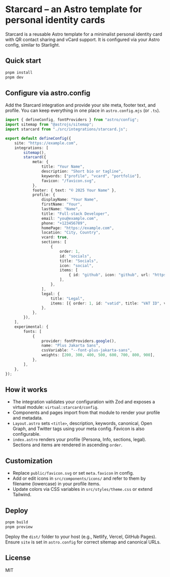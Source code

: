 # Starcard – an Astro template for personal identity cards

Starcard is a reusable Astro template for a minimalist personal identity card with QR contact sharing and vCard support. It is configured via your Astro config, similar to Starlight.

## Quick start

```sh
pnpm install
pnpm dev
```

## Configure via astro.config

Add the Starcard integration and provide your site meta, footer text, and profile. You can keep everything in one place in `astro.config.mjs` (or `.ts`).

```ts
import { defineConfig, fontProviders } from "astro/config";
import sitemap from "@astrojs/sitemap";
import starcard from "./src/integrations/starcard.js";

export default defineConfig({
	site: "https://example.com",
	integrations: [
		sitemap(),
		starcard({
			meta: {
				title: "Your Name",
				description: "Short bio or tagline",
				keywords: ["profile", "vcard", "portfolio"],
				favicon: "/favicon.svg",
			},
			footer: { text: "© 2025 Your Name" },
			profile: {
				displayName: "Your Name",
				firstName: "Your",
				lastName: "Name",
				title: "Full‑stack Developer",
				email: "you@example.com",
				phone: "+123456789",
				homePage: "https://example.com",
				location: "City, Country",
				vcard: true,
				sections: [
					{
						order: 1,
						id: "socials",
						title: "Socials",
						icon: "social",
						items: [
							{ id: "github", icon: "github", url: "https://github.com/you" },
						],
					},
				],
				legal: {
					title: "Legal",
					items: [{ order: 1, id: "vatid", title: "VAT ID", value: "CZ..." }],
				},
			},
		}),
	],
	experimental: {
		fonts: [
			{
				provider: fontProviders.google(),
				name: "Plus Jakarta Sans",
				cssVariable: "--font-plus-jakarta-sans",
				weights: [200, 300, 400, 500, 600, 700, 800, 900],
			},
		],
	},
});
```

## How it works

- The integration validates your configuration with Zod and exposes a virtual module: `virtual:starcard/config`.
- Components and pages import from that module to render your profile and metadata.
- `Layout.astro` sets `<title>`, description, keywords, canonical, Open Graph, and Twitter tags using your meta config. Favicon is also configurable.
- `index.astro` renders your profile (Persona, Info, sections, legal). Sections and items are rendered in ascending `order`.

## Customization

- Replace `public/favicon.svg` or set `meta.favicon` in config.
- Add or edit icons in `src/components/icons/` and refer to them by filename (lowercase) in your profile items.
- Update colors via CSS variables in `src/styles/theme.css` or extend Tailwind.

## Deploy

```sh
pnpm build
pnpm preview
```

Deploy the `dist/` folder to your host (e.g., Netlify, Vercel, GitHub Pages). Ensure `site` is set in `astro.config` for correct sitemap and canonical URLs.

## License

MIT
